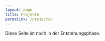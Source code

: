 ```yaml
---
layout: page
title: Projekte
permalink: /projects/
---
```


Diese Seite ist noch in der Entstehungsphase.
